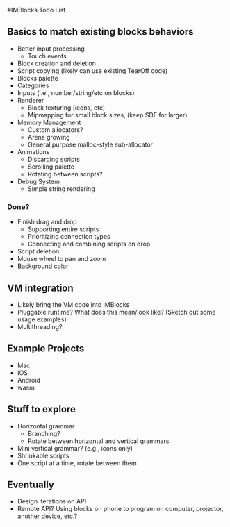#IMBlocks Todo List

## Basics to match existing blocks behaviors
  - Better input processing
    - Touch events
  - Block creation and deletion
  - Script copying (likely can use existing TearOff code)
  - Blocks palette
  - Categories
  - Inputs (i.e., number/string/etc on blocks)
  - Renderer
    - Block texturing (icons, etc)
    - Mipmapping for small block sizes, (keep SDF for larger)
  - Memory Management
    - Custom allocators?
    - Arena growing
    - General purpose malloc-style sub-allocator
  - Animations
    - Discarding scripts
    - Scrolling palette
    - Rotating between scripts?
  - Debug System
    - Simple string rendering
    
### Done?
  - Finish drag and drop
    - Supporting entire scripts
    - Prioritizing connection types
    - Connecting and combining scripts on drop
  - Script deletion
  - Mouse wheel to pan and zoom
  - Background color
  
## VM integration
  - Likely bring the VM code into IMBlocks
  - Pluggable runtime? What does this mean/look like? (Sketch out some usage examples)
  - Multithreading?


## Example Projects
  - Mac
  - iOS
  - Android
  - wasm

## Stuff to explore
  - Horizontal grammar
    - Branching?
    - Rotate between horizontal and vertical grammars
  - Mini vertical grammar? (e.g., icons only)
  - Shrinkable scripts
  - One script at a time, rotate between them


## Eventually
  - Design iterations on API
  - Remote API? Using blocks on phone to program on computer, projector, another device, etc.?
